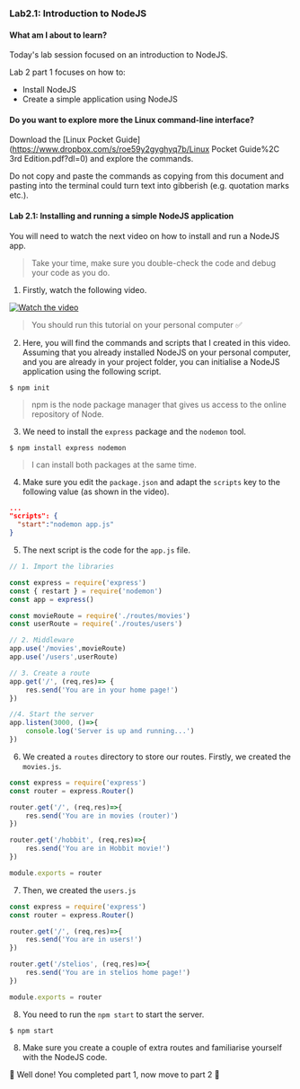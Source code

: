 ### Lab2.1: Introduction to NodeJS

#### What am I about to learn?

Today's lab session focused on an introduction to NodeJS.

Lab 2 part 1 focuses on how to:

* Install NodeJS
* Create a simple application using NodeJS

####  Do you want to explore more the Linux command-line interface?

Download the [Linux Pocket Guide](https://www.dropbox.com/s/roe59y2gyghyq7b/Linux Pocket Guide%2C 3rd Edition.pdf?dl=0) and explore the commands. 

Do not copy and paste the commands as copying from this document and pasting into the terminal could turn text into gibberish (e.g. quotation marks etc.).

#### Lab 2.1: Installing and running a simple NodeJS application 

You will need to watch the next video on how to install and run a NodeJS app.

> Take your time, make sure you double-check the code and debug your code as you do.

1. Firstly, watch the following video.

[![Watch the video](http://img.youtube.com/vi/2xEEF_HOq4U/hqdefault.jpg)](https://youtu.be/2xEEF_HOq4U)

> You should run this tutorial on your personal computer :white_check_mark:

2. Here, you will find the commands and scripts that I created in this video. Assuming that you already installed NodeJS on your personal computer, and you are already in your project folder, you can initialise a NodeJS application using the following script.

```shell
$ npm init
```

> npm is the node package manager that gives us access to the online repository of Node. 

3. We need to install the `express` package and the  `nodemon` tool.

```shell
$ npm install express nodemon
```

> I can install both packages at the same time.

4. Make sure you edit the `package.json` and adapt the `scripts` key to the following value (as shown in the video).

```json
...
"scripts": {
  "start":"nodemon app.js"
}
```

5. The next script is the code for the `app.js` file.

```javascript
// 1. Import the libraries

const express = require('express')
const { restart } = require('nodemon')
const app = express()

const movieRoute = require('./routes/movies')
const userRoute = require('./routes/users')

// 2. Middleware
app.use('/movies',movieRoute)
app.use('/users',userRoute)

// 3. Create a route
app.get('/', (req,res)=> {
    res.send('You are in your home page!')
})

//4. Start the server
app.listen(3000, ()=>{
    console.log('Server is up and running...')
})
```

6. We created a `routes` directory to store our routes. Firstly, we created the `movies.js`.

```javascript
const express = require('express')
const router = express.Router()

router.get('/', (req,res)=>{
    res.send('You are in movies (router)')
})

router.get('/hobbit', (req,res)=>{
    res.send('You are in Hobbit movie!')
})

module.exports = router
```

7. Then, we created the `users.js`

```javascript
const express = require('express')
const router = express.Router()

router.get('/', (req,res)=>{
    res.send('You are in users!')
})

router.get('/stelios', (req,res)=>{
    res.send('You are in stelios home page!')
})

module.exports = router

```

8. You need to run the `npm start` to start the server.

```shell
$ npm start
```

8. Make sure you create a couple of extra routes and familiarise yourself with the NodeJS code.

:checkered_flag: Well done! You completed part 1, now move to part 2 :clap: